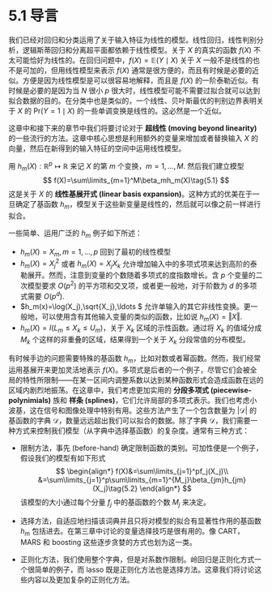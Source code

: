 # 5.1 导言

我们已经对回归和分类运用了关于输入特征为线性的模型。线性回归，线性判别分析，逻辑斯蒂回归和分离超平面都依赖于线性模型。关于 $X$ 的真实的函数 $f(X)$ 不太可能恰好为线性的。在回归问题中，$f(X)=\mathbb{E}(Y\mid X)$ 关于 $X$ 一般不是线性的也不是可加的，但用线性模型来表示 $f(X)$ 通常是很方便的，而且有时候是必要的近似。方便是因为线性模型是可以很容易地解释，而且是 $f(X)$ 的一阶泰勒近似。有时候是必要的是因为当 $N$ 很小 $p$ 很大时，线性模型可能不需要过拟合就可以达到拟合数据的目的。在分类中也是类似的，一个线性、贝叶斯最优的判别边界表明关于 $X$ 的 $\mathrm{Pr}(Y=1\mid X)$ 的一些单调变换是线性的。这必然是一个近似。

这章中和接下来的章节中我们将要讨论对于 **超线性 (moving beyond linearity)** 的一些流行的方法。这章中核心思想是利用额外的变量来增加或者替换输入 $X$ 的向量，然后在新得到的输入特征的空间中运用线性模型。

用 $h_m(X):\mathbb{R}^p\longmapsto \mathbb{R}$ 来记 $X$ 的第 $m$ 个变换，$m=1,\ldots, M.$ 然后我们建立模型
$$
f(X)=\sum\limits_{m=1}^M\beta_mh_m(X)\tag{5.1}
$$
这是关于 $X$ 的 **线性基展开式 (linear basis expansion)**。这种方式的优美在于一旦确定了基函数 $h_m$，模型关于这些新变量是线性的，然后就可以像之前一样进行拟合。

一些简单、运用广泛的 $h_m$ 例子如下所述：

- $h_m(X)=X_m,m=1,\ldots,p$ 回到了最初的线性模型
- $h_m(X)=X_j^2$ 或者 $h_m(X)=X_jX_k$ 允许增加输入中的多项式项来达到高阶的泰勒展开。然而，注意到变量的个数随着多项式的度指数增长。含 $p$ 个变量的二次模型要求 $O(p^2)$ 的平方项和交叉项，或者更一般地，对于阶数为 $d$ 的多项式需要 $O(p^d)$.
- $h_m(x)=\log(X_j),\sqrt{X_j},\ldots $ 允许单输入的其它非线性变换。更一般地，可以使用含有其他输入变量的类似的函数，比如说  $h_m(X)=\Vert X\Vert$.
- $h_m(X)=I(L_m\le X_k\le U_m)$，关于 $X_k$ 区域的示性函数。通过将 $X_k$ 的值域分成 $M_k$ 个这样的非重叠的区域，结果得到一个关于 $X_k$ 分段常值的分布模型。

有时候手边的问题需要特殊的基函数 $h_m$，比如对数或者幂函数。然而，我们经常运用基展开来更加灵活地表示 $f(X)$。多项式是后者的一个例子，尽管它们会被全局的特性所限制——在某一区间内调整系数以达到某种函数形式会造成函数在远的区域内剧烈地振荡。在这章中，我们考虑更加实用的 **分段多项式 (piecewise-polynimials)** 族和 **样条 (splines)**，它们允许局部的多项式表示。我们也考虑小波基，这在信号和图像处理中特别有用。这些方法产生了一个包含数量为 $\vert\mathcal D\vert$ 的基函数的字典 $\mathcal D$，数量远远超出我们可以拟合的数据。除了字典 $\mathcal D$，我们需要一种方式来控制我们模型（从字典中选择基函数）的复杂度。通常有三种方式：

- 限制方法，事先 (before-hand) 确定限制函数的类别。可加性便是一个例子，假设我们的模型有如下形式
  $$
  \begin{align*}
  f(X)&=\sum\limits_{j=1}^pf_j(X_j)\\
  &=\sum\limits_{j=1}^p\sum\limits_{m=1}^{M_j}\beta_{jm}h_{jm}(X_j)\tag{5.2}
  \end{align*}
  $$
  该模型的大小通过每个分量 $f_j$ 中的基函数的个数 $M_j$ 来决定。

- 选择方法，自适应地扫描该词典并且只将对模型的拟合有显著性作用的基函数 $h_m$ 包括进去。在第三章中讨论的变量选择技巧是很有用的。像 CART，MARS 和 boosting 这些逐步贪婪的方式也划为这一类。

- 正则化方法，我们使用整个字典，但是对系数作限制。岭回归是正则化方式一个很简单的例子，而 lasso 既是正则化方法也是选择方法。这章我们将讨论这些内容以及更加复杂的正则化方法。

